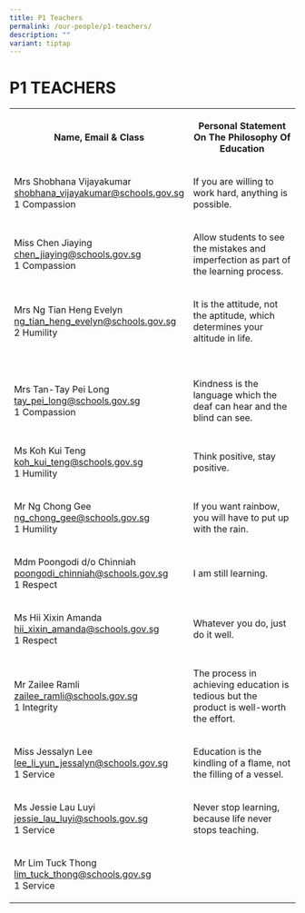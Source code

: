 ```yaml
---
title: P1 Teachers
permalink: /our-people/p1-teachers/
description: ""
variant: tiptap
---
```

<h1><strong>P1 TEACHERS</strong></h1><table><tbody><tr><th rowspan="1" colspan="1"><p>Name, Email &amp; Class</p></th><th rowspan="1" colspan="1"><p>Personal Statement On The Philosophy Of Education</p></th></tr><tr><td rowspan="1" colspan="1"><p>Mrs Shobhana Vijayakumar <br><a href="mailto:shobhana_vijayakumar@schools.gov.sg" rel="noopener noreferrer nofollow" target="_blank">shobhana_vijayakumar@schools.gov.sg</a> <br>1 Compassion</p></td><td rowspan="1" colspan="1"><p>If you are willing to work hard, anything is possible.</p></td></tr><tr><td rowspan="1" colspan="1"><p>Miss Chen Jiaying<br><a href="mailto:chen_jiaying@schools.gov.sg" rel="noopener noreferrer nofollow" target="_blank">chen_jiaying@schools.gov.sg</a> <br>1 Compassion</p></td><td rowspan="1" colspan="1"><p>Allow students to see the mistakes and imperfection as part of the learning process.</p></td></tr><tr><td rowspan="1" colspan="1"><p>Mrs Ng Tian Heng Evelyn<br><a href="mailto:ng_tian_heng_evelyn@schools.gov.sg" rel="noopener noreferrer nofollow" target="_blank">ng_tian_heng_evelyn@schools.gov.sg</a> <br>2 Humility</p></td><td rowspan="1" colspan="1"><p>It is the attitude, not the aptitude, which determines your altitude in life.</p></td></tr><tr><td rowspan="1" colspan="1"><p></p></td><td rowspan="1" colspan="1"><p></p></td></tr><tr><td rowspan="1" colspan="1"><p>Mrs Tan-Tay Pei Long<br><a href="mailto:tay_pei_long@schools.gov.sg" rel="noopener noreferrer nofollow" target="_blank">tay_pei_long@schools.gov.sg</a> <br>1 Compassion</p></td><td rowspan="1" colspan="1"><p>Kindness is the language which the deaf can hear and the blind can see.</p></td></tr><tr><td rowspan="1" colspan="1"><p>Ms Koh Kui Teng<br><a href="mailto:koh_kui_teng@schools.gov.sg" rel="noopener noreferrer nofollow" target="_blank">koh_kui_teng@schools.gov.sg</a> <br>1 Humility</p></td><td rowspan="1" colspan="1"><p>Think positive, stay positive.</p></td></tr><tr><td rowspan="1" colspan="1"><p>Mr Ng Chong Gee<br><a href="mailto:ng_chong_gee@schools.gov.sg" rel="noopener noreferrer nofollow" target="_blank">ng_chong_gee@schools.gov.sg</a> <br>1 Humility</p></td><td rowspan="1" colspan="1"><p>If you want rainbow, you will have to put up with the rain.</p></td></tr><tr><td rowspan="1" colspan="1"><p>Mdm Poongodi d/o Chinniah<br><a href="mailto:poongodi_chinniah@schools.gov.sg" rel="noopener noreferrer nofollow" target="_blank">poongodi_chinniah@schools.gov.sg</a> <br>1 Respect</p></td><td rowspan="1" colspan="1"><p>I am still learning.</p></td></tr><tr><td rowspan="1" colspan="1"><p>Ms Hii Xixin Amanda<br><a href="mailto:hii_xixin_amanda@schools.gov.sg" rel="noopener noreferrer nofollow" target="_blank">hii_xixin_amanda@schools.gov.sg</a> <br>1 Respect</p></td><td rowspan="1" colspan="1"><p>Whatever you do, just do it well.</p></td></tr><tr><td rowspan="1" colspan="1"><p>Mr Zailee Ramli <br><a href="mailto:zailee_ramli@schools.gov.sg" rel="noopener noreferrer nofollow" target="_blank">zailee_ramli@schools.gov.sg</a> <br>1 Integrity</p></td><td rowspan="1" colspan="1"><p>The process in achieving education is tedious but the product is well-worth the effort.</p></td></tr><tr><td rowspan="1" colspan="1"><p>Miss Jessalyn Lee <br><a href="mailto:lee_li_yun_jessalyn@schools.gov.sg" rel="noopener noreferrer nofollow" target="_blank">lee_li_yun_jessalyn@schools.gov.sg</a> <br>1 Service</p></td><td rowspan="1" colspan="1"><p>Education is the kindling of a flame, not the filling of a vessel.</p></td></tr><tr><td rowspan="1" colspan="1"><p>Ms Jessie Lau Luyi <br><a href="mailto:jessie_lau_luyi@schools.gov.sg" rel="noopener noreferrer nofollow" target="_blank">jessie_lau_luyi@schools.gov.sg</a> <br>1 Service</p></td><td rowspan="1" colspan="1"><p>Never stop learning, because life never stops teaching.</p></td></tr><tr><td rowspan="1" colspan="1"><p>Mr Lim Tuck Thong <br><a href="mailto:lim_tuck_thong@schools.gov.sg" rel="noopener noreferrer nofollow" target="_blank">lim_tuck_thong@schools.gov.sg</a> <br>1 Service</p></td><td rowspan="1" colspan="1"><p></p></td></tr></tbody></table><p></p>